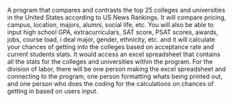 A program that compares and contrasts the top 25 colleges and universities in the United States according 
to US News Rankings. It will compare pricing, campus, location, majors, alumni, social life, etc. You will 
also be able to input high school GPA, extracurriculars, SAT score, PSAT scores, awards, jobs, course load, i
deal major, gender, ethnicity, etc. and it will calculate your chances of getting into the colleges based on 
acceptance rate and current students stats. It would access an excel spreadsheet that contains all the stats 
for the colleges and universities within the program. For the division of labor, there will be one person making 
the excel spreadsheet and connecting to the program, one person formatting whats being printed out, and one person 
who does the coding for the calculations on chances of getting in based on users input. 
